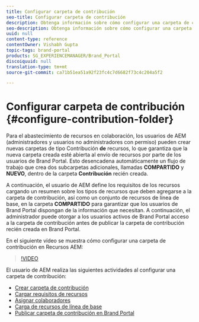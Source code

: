 ```yaml
---
title: Configurar carpeta de contribución
seo-title: Configurar carpeta de contribución
description: Obtenga información sobre cómo configurar una carpeta de contribución en Brand Portal.
seo-description: Obtenga información sobre cómo configurar una carpeta de contribución en Brand Portal.
uuid: null
content-type: reference
contentOwner: Vishabh Gupta
topic-tags: brand-portal
products: SG_EXPERIENCEMANAGER/Brand_Portal
discoiquuid: null
translation-type: tm+mt
source-git-commit: ca71b51ea51a92f23fc4c7d6682f73c4c204a5f2

---
```



# Configurar carpeta de contribución {#configure-contribution-folder}

Para el abastecimiento de recursos en colaboración, los usuarios de AEM (administradores y usuarios no administradores con permiso) pueden crear nuevas carpetas de tipo Contribución **de** recursos, lo que garantiza que la nueva carpeta creada esté abierta al envío de recursos por parte de los usuarios de Brand Portal.  Esto desencadena automáticamente un flujo de trabajo que crea dos subcarpetas adicionales, llamadas **COMPARTIDO** y **NUEVO**, dentro de la carpeta **Contribución** recién creada.

A continuación, el usuario de AEM define los requisitos de los recursos cargando un resumen sobre los tipos de recursos que deben agregarse a la carpeta de contribución, así como un conjunto de recursos de línea de base, en la carpeta **COMPARTIDO** para garantizar que los usuarios de Brand Portal dispongan de la información que necesitan. A continuación, el administrador puede otorgar a los usuarios activos de Brand Portal acceso a la carpeta de contribución antes de publicar la carpeta de contribución recién creada en Brand Portal.

En el siguiente vídeo se muestra cómo configurar una carpeta de contribución en Recursos AEM:

>[!VIDEO](https://video.tv.adobe.com/v/30547)

El usuario de AEM realiza las siguientes actividades al configurar una carpeta de contribución:

* [Crear carpeta de contribución](brand-portal-create-contribution-folder.md)
* [Cargar requisitos de recursos](brand-portal-configure-contribution-folder-properties.md)
* [Asignar colaboradores](brand-portal-configure-contribution-folder-properties.md)
* [Carga de recursos de línea de base](brand-portal-upload-baseline-assets.md)
* [Publicar carpeta de contribución en Brand Portal](brand-portal-publish-contribution-folder-to-brand-portal.md)
